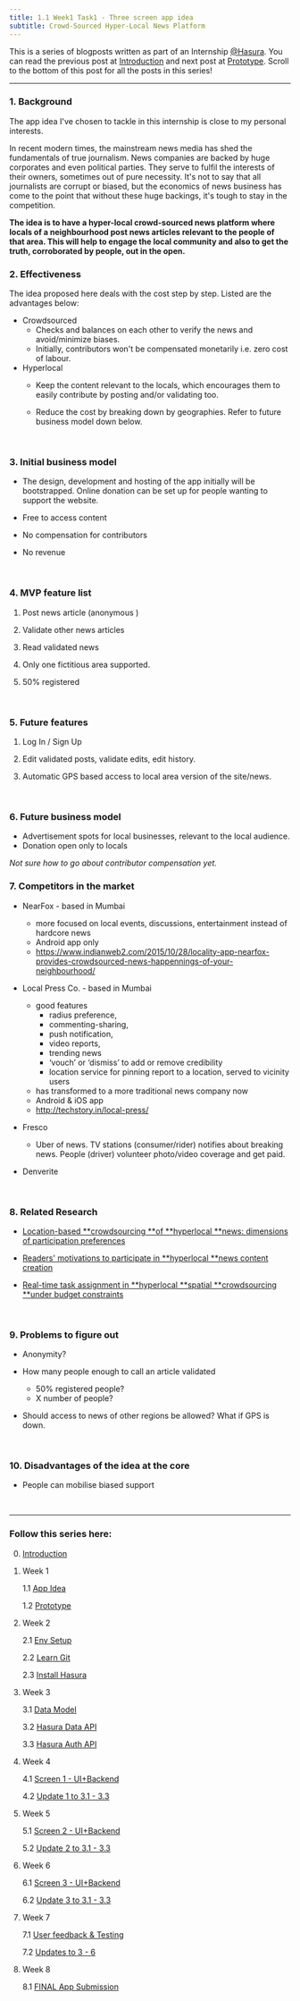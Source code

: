 ```yaml
---
title: 1.1 Week1 Task1 - Three screen app idea
subtitle: Crowd-Sourced Hyper-Local News Platform
---
```




This is a series of blogposts written as part of an Internship [@Hasura](https://hasura.io). You can read the previous post at [Introduction](/posts/5) and next post at [Prototype](/posts/7). Scroll to the bottom of this post for all the posts in this series!



---



### 1. Background

The app idea I've chosen to tackle in this internship is close to my personal interests.

In recent modern times, the mainstream news media has shed the fundamentals of true journalism. News companies are backed by huge corporates and even political parties. They serve to fulfil the interests of their owners, sometimes out of pure necessity. It's not to say that all journalists are corrupt or biased, but the economics of news business has come to the point that without these huge backings, it's tough to stay in the competition.

**The idea is to have a hyper-local crowd-sourced news platform where locals of a neighbourhood post news articles relevant to the people of that area. This will help to engage the local community and also to get the truth, corroborated by people, out in the open.**



### 2. Effectiveness

The idea proposed here deals with the cost step by step. Listed are the advantages below:

- Crowdsourced
  - Checks and balances on each other to verify the news and avoid/minimize biases.
  - Initially, contributors won't be compensated monetarily i.e. zero cost of labour.
- Hyperlocal
  - Keep the content relevant to the locals, which encourages them to easily contribute by posting and/or validating too.

  - Reduce the cost by breaking down by geographies. Refer to future business model down below.

    ​

### 3. Initial business model



- The design, development and hosting of the app initially will be bootstrapped. Online donation can be set up for people wanting to support the website.

- Free to access content

- No compensation for contributors

- No revenue

  ​

### 4. MVP feature list



1. Post news article (anonymous )

2. Validate other news articles

3. Read validated news

4. Only one fictitious area supported.

5. 50% registered

   ​

### 5. Future features



1. Log In / Sign Up

2. Edit validated posts, validate edits, edit history.

3. Automatic GPS based access to local area version of the site/news.

   ​

### 6. Future business model



- Advertisement spots for local businesses, relevant to the local audience.
- Donation open only to locals

_Not sure how to go about contributor compensation yet._



### 7. Competitors in the market



- NearFox - based in Mumbai

  - more focused on local events, discussions, entertainment instead of hardcore news
  - Android app only
  - https://www.indianweb2.com/2015/10/28/locality-app-nearfox-provides-crowdsourced-news-happennings-of-your-neighbourhood/

- Local Press Co. - based in Mumbai

  - good features
    - radius preference, 
    - commenting-sharing, 
    - push notification, 
    - video reports, 
    - trending news
    - ‘vouch’ or ‘dismiss’ to add or remove credibility
    - location service for pinning report to a location, served to vicinity users
  - has transformed to a more traditional news company now
  - Android & iOS app
  - http://techstory.in/local-press/

- Fresco

  - Uber of news. TV stations (consumer/rider) notifies about breaking news. People (driver) volunteer photo/video coverage and get paid.

- Denverite

  ​

### 8. Related Research



- [Location-based **crowdsourcing **of **hyperlocal **news: dimensions of participation preferences](http://dl.acm.org/citation.cfm?id=2389189)

- [Readers' motivations to participate in **hyperlocal **news content creation](http://dl.acm.org/citation.cfm?id=2389234)

- [Real-time task assignment in **hyperlocal **spatial **crowdsourcing **under budget constraints](http://ieeexplore.ieee.org/abstract/document/7456507/)

  ​

### 9. Problems to figure out



- Anonymity?

- How many people enough to call an article validated
  - 50% registered people?
  - X number of people?

- Should access to news of other regions be allowed? What if GPS is down.

  ​

### 10. Disadvantages of the idea at the core

- People can mobilise biased support

  ​


---



### Follow this series here:

0. [Introduction](/posts/5)


1. Week 1

   1.1 [App Idea](/posts/6)

   1.2 [Prototype](/posts/7)

2. Week 2

   2.1 [Env Setup](/posts/8)

   2.2 [Learn Git](/posts/9)

   2.3 [Install Hasura](/posts/10)

3. Week 3

   3.1 [Data Model](/posts/11)

   3.2 [Hasura Data API](/posts/12)

   3.3 [Hasura Auth API](/posts/13)

4. Week 4

   4.1 [Screen 1 - UI+Backend](/posts/14)

   4.2 [Update 1 to 3.1 - 3.3](/posts/15)

5. Week 5

   5.1 [Screen 2 - UI+Backend](/posts/16)

   5.2 [Update 2 to 3.1 - 3.3](/posts/17)

6. Week 6

   6.1 [Screen 3 - UI+Backend](/posts/18)

   6.2 [Update 3 to 3.1 - 3.3](/posts/19)

7. Week 7

   7.1 [User feedback & Testing](/posts/20)

   7.2 [Updates to 3 - 6](/posts/21)

8. Week 8

   8.1 [FINAL App Submission](/posts/22)